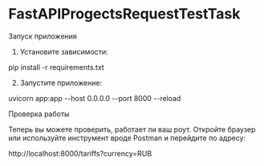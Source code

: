 # FastAPIProgectsRequestTestTask

Запуск приложения

1. Установите зависимости:

pip install -r requirements.txt

2. Запустите приложение:

uvicorn app:app --host 0.0.0.0 --port 8000 --reload


Проверка работы

Теперь вы можете проверить, работает ли ваш роут. Откройте браузер или используйте инструмент вроде Postman и перейдите по адресу:

http://localhost:8000/tariffs?currency=RUB
